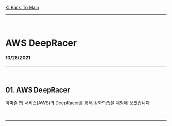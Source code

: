 [◁ Back To Main][backtomain]

---
<br>

# AWS DeepRacer
#### 10/28/2021

---

<br>

## 01. AWS DeepRacer
아마존 웹 서비스(AWS)의 DeepRacer를 통해 강화학습을 체험해 보았습니다

<br>

--- 

[backtomain]: ../../README.md "Back To Main Page"